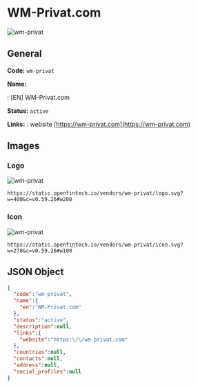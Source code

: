 
# WM-Privat.com 
![wm-privat](https://static.openfintech.io/vendors/wm-privat/logo.svg?w=400&c=v0.59.26#w200)  

## General 
 
**Code:** `wm-privat` 
 
**Name:** 
 
:	[EN] WM-Privat.com 
 
**Status:** `active` 
 
**Links:** 
: website [https://wm-privat.com](https://wm-privat.com) 
 

## Images 

### Logo 
 
![wm-privat](https://static.openfintech.io/vendors/wm-privat/logo.svg?w=400&c=v0.59.26#w200)  

```
https://static.openfintech.io/vendors/wm-privat/logo.svg?w=400&c=v0.59.26#w200
```  

### Icon 
 
![wm-privat](https://static.openfintech.io/vendors/wm-privat/icon.svg?w=278&c=v0.59.26#w100)  

```
https://static.openfintech.io/vendors/wm-privat/icon.svg?w=278&c=v0.59.26#w100
```  

## JSON Object 

```json
{
  "code":"wm-privat",
  "name":{
    "en":"WM-Privat.com"
  },
  "status":"active",
  "description":null,
  "links":{
    "website":"https:\/\/wm-privat.com"
  },
  "countries":null,
  "contacts":null,
  "address":null,
  "social_profiles":null
}
```  
